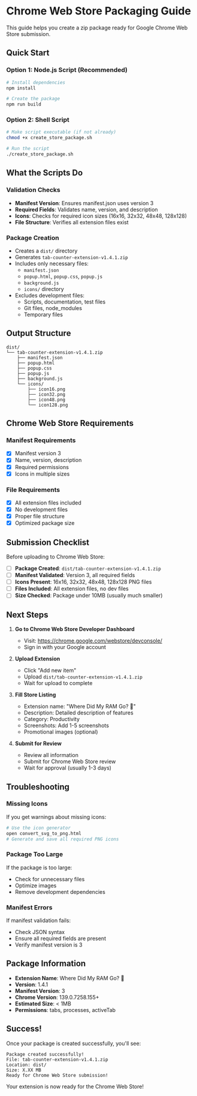 # Chrome Web Store Packaging Guide

This guide helps you create a zip package ready for Google Chrome Web Store submission.

## Quick Start

### Option 1: Node.js Script (Recommended)
```bash
# Install dependencies
npm install

# Create the package
npm run build
```

### Option 2: Shell Script
```bash
# Make script executable (if not already)
chmod +x create_store_package.sh

# Run the script
./create_store_package.sh
```

## What the Scripts Do

### Validation Checks
- **Manifest Version**: Ensures manifest.json uses version 3
- **Required Fields**: Validates name, version, and description
- **Icons**: Checks for required icon sizes (16x16, 32x32, 48x48, 128x128)
- **File Structure**: Verifies all extension files exist

### Package Creation
- Creates a `dist/` directory
- Generates `tab-counter-extension-v1.4.1.zip`
- Includes only necessary files:
  - `manifest.json`
  - `popup.html`, `popup.css`, `popup.js`
  - `background.js`
  - `icons/` directory
- Excludes development files:
  - Scripts, documentation, test files
  - Git files, node_modules
  - Temporary files

## Output Structure

```
dist/
└── tab-counter-extension-v1.4.1.zip
    ├── manifest.json
    ├── popup.html
    ├── popup.css
    ├── popup.js
    ├── background.js
    └── icons/
        ├── icon16.png
        ├── icon32.png
        ├── icon48.png
        └── icon128.png
```

## Chrome Web Store Requirements

### Manifest Requirements
- [x] Manifest version 3
- [x] Name, version, description
- [x] Required permissions
- [x] Icons in multiple sizes

### File Requirements
- [x] All extension files included
- [x] No development files
- [x] Proper file structure
- [x] Optimized package size

## Submission Checklist

Before uploading to Chrome Web Store:

- [ ] **Package Created**: `dist/tab-counter-extension-v1.4.1.zip`
- [ ] **Manifest Validated**: Version 3, all required fields
- [ ] **Icons Present**: 16x16, 32x32, 48x48, 128x128 PNG files
- [ ] **Files Included**: All extension files, no dev files
- [ ] **Size Checked**: Package under 10MB (usually much smaller)

## Next Steps

1. **Go to Chrome Web Store Developer Dashboard**
   - Visit: https://chrome.google.com/webstore/devconsole/
   - Sign in with your Google account

2. **Upload Extension**
   - Click "Add new item"
   - Upload `dist/tab-counter-extension-v1.4.1.zip`
   - Wait for upload to complete

3. **Fill Store Listing**
   - Extension name: "Where Did My RAM Go? 🐑"
   - Description: Detailed description of features
   - Category: Productivity
   - Screenshots: Add 1-5 screenshots
   - Promotional images (optional)

4. **Submit for Review**
   - Review all information
   - Submit for Chrome Web Store review
   - Wait for approval (usually 1-3 days)

## Troubleshooting

### Missing Icons
If you get warnings about missing icons:
```bash
# Use the icon generator
open convert_svg_to_png.html
# Generate and save all required PNG icons
```

### Package Too Large
If the package is too large:
- Check for unnecessary files
- Optimize images
- Remove development dependencies

### Manifest Errors
If manifest validation fails:
- Check JSON syntax
- Ensure all required fields are present
- Verify manifest version is 3

## Package Information

- **Extension Name**: Where Did My RAM Go? 🐑
- **Version**: 1.4.1
- **Manifest Version**: 3
- **Chrome Version**: 139.0.7258.155+
- **Estimated Size**: < 1MB
- **Permissions**: tabs, processes, activeTab

## Success!

Once your package is created successfully, you'll see:
```
Package created successfully!
File: tab-counter-extension-v1.4.1.zip
Location: dist/
Size: X.XX MB
Ready for Chrome Web Store submission!
```

Your extension is now ready for the Chrome Web Store!
